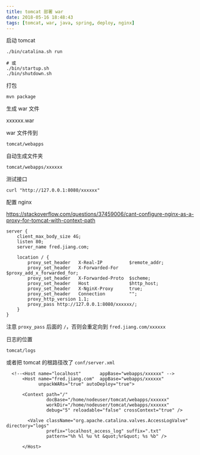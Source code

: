 ```yaml
---
title: tomcat 部署 war
date: 2018-05-16 18:48:43
tags: [tomcat, war, java, spring, deploy, nginx]
---
```


启动 tomcat

```
./bin/catalina.sh run

# 或
./bin/startup.sh
./bin/shutdown.sh
```

打包

`mvn package`

<!--more-->

生成 war 文件

xxxxxx.war

war 文件传到

`tomcat/webapps`

自动生成文件夹

`tomcat/webapps/xxxxxx`

测试接口

`curl "http://127.0.0.1:8080/xxxxxx"`

配置 nginx

<https://stackoverflow.com/questions/37459006/cant-configure-nginx-as-a-proxy-for-tomcat-with-context-path>

```
server {
    client_max_body_size 4G;
    listen 80;
    server_name fred.jiang.com;

    location / {
        proxy_set_header   X-Real-IP          $remote_addr;
        proxy_set_header   X-Forwarded-For    $proxy_add_x_forwarded_for;
        proxy_set_header   X-Forwarded-Proto  $scheme;
        proxy_set_header   Host               $http_host;
        proxy_set_header   X-NginX-Proxy      true;
        proxy_set_header   Connection         "";
        proxy_http_version 1.1;
        proxy_pass http://127.0.0.1:8080/xxxxxx/;
    }
}
```

注意 `proxy_pass` 后面的 `/`，否则会重定向到 `fred.jiang.com/xxxxxx`

日志的位置

`tomcat/logs`

或者把 tomcat 的根路径改了 `conf/server.xml`

```
  <!--<Host name="localhost"       appBase="webapps/xxxxxx" -->
      <Host name="fred.jiang.com"  appBase="webapps/xxxxxx"
            unpackWARs="true" autoDeploy="true">

      <Context path="/"
               docBase="/home/nodeuser/tomcat/webapps/xxxxxx"
               workDir="/home/nodeuser/tomcat/webapps/xxxxxx"
               debug="5" reloadable="false" crossContext="true" />

        <Valve className="org.apache.catalina.valves.AccessLogValve" directory="logs"
               prefix="localhost_access_log" suffix=".txt"
               pattern="%h %l %u %t &quot;%r&quot; %s %b" />

      </Host>
```

